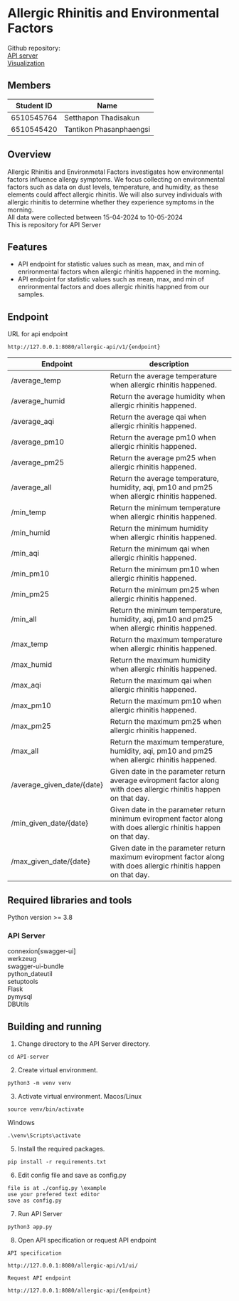 # Allergic Rhinitis and Environmental Factors
Github repository:<br>
[API server](https://github.com/ReggieReo/Allergic-Rhinitis-and-Environmental-Factors)<br>
[Visualization](https://github.com/ReggieReo/Allergic-Visualisation)

## Members
| Student ID | Name|
| -------- | ------- |
| 6510545764| Setthapon Thadisakun|
| 6510545420 |Tantikon Phasanphaengsi|

## Overview
Allergic Rhinitis and Environmetal Factors investigates how environmental factors influence allergy symptoms. We focus collecting on environmental factors such as data on dust levels, temperature, and humidity, as these elements could affect allergic rhinitis. We will also survey individuals with allergic rhinitis to determine whether they experience symptoms in the morning.<br>
All data were collected between 15-04-2024 to 10-05-2024 <br>
This is repository for API Server

## Features
* API endpoint for statistic values such as mean, max, and min of enrironmental factors when allergic rhinitis happened in the morning.
* API endpoint for statistic values such as mean, max, and min of enrironmental factors and does allergic rhinitis happned from our samples.

## Endpoint
URL for api endpoint
```
http://127.0.0.1:8080/allergic-api/v1/{endpoint}
```
| Endpoint | description|
| -------- | ------- |
| /average_temp| Return the average temperature when allergic rhinitis happened.|
| /average_humid|Return the average humidity when allergic rhinitis happened. |
| /average_aqi|Return the average qai when allergic rhinitis happened. |
| /average_pm10|Return the average pm10 when allergic rhinitis happened. |
| /average_pm25|Return the average pm25 when allergic rhinitis happened. |
| /average_all|Return the average temperature, humidity, aqi, pm10 and pm25 when allergic rhinitis happened. |
| /min_temp| Return the minimum temperature when allergic rhinitis happened.|
| /min_humid|Return the minimum humidity when allergic rhinitis happened. |
| /min_aqi|Return the minimum qai when allergic rhinitis happened. |
| /min_pm10|Return the minimum pm10 when allergic rhinitis happened. |
| /min_pm25|Return the minimum pm25 when allergic rhinitis happened. |
| /min_all|Return the minimum temperature, humidity, aqi, pm10 and pm25 when allergic rhinitis happened. |
| /max_temp| Return the maximum temperature when allergic rhinitis happened.|
| /max_humid|Return the maximum humidity when allergic rhinitis happened. |
| /max_aqi|Return the maximum qai when allergic rhinitis happened. |
| /max_pm10|Return the maximum pm10 when allergic rhinitis happened. |
| /max_pm25|Return the maximum pm25 when allergic rhinitis happened. |
| /max_all|Return the maximum temperature, humidity, aqi, pm10 and pm25 when allergic rhinitis happened. |
| /average_given_date/{date}|Given date in the parameter return average eviropment factor along with does allergic rhinitis happen on that day. |
| /min_given_date/{date}|Given date in the parameter return minimum eviropment factor along with does allergic rhinitis happen on that day. |
| /max_given_date/{date}| Given date in the parameter return maximum eviropment factor along with does allergic rhinitis happen on that day.|

## Required libraries and tools
Python version >= 3.8
### API Server
connexion[swagger-ui]<br>
werkzeug<br>
swagger-ui-bundle<br>
python_dateutil<br>
setuptools<br>
Flask<br>
pymysql<br>
DBUtils<br>

## Building and running
1. Change directory to the API Server directory.
```
cd API-server
```
2. Create virtual environment.
```
python3 -m venv venv
```
3. Activate virtual environment.
Macos/Linux
```
source venv/bin/activate
```
Windows
```
.\venv\Scripts\activate
```
5. Install the required packages.
```
pip install -r requirements.txt
```
6. Edit config file and save as config.py
```
file is at ./config.py \example
use your prefered text editor
save as config.py
```
7. Run API Server
```
python3 app.py
```
8. Open API specification or request API endpoint
```
API specification

http://127.0.0.1:8080/allergic-api/v1/ui/

Request API endpoint

http://127.0.0.1:8080/allergic-api/{endpoint}
```


